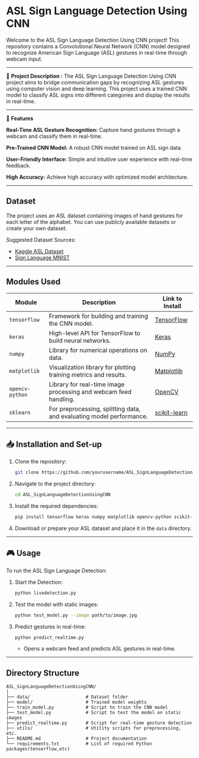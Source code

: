 # ASL Sign Language Detection Using CNN
Welcome to the ASL Sign Language Detection Using CNN project! This repository contains a Convolutional Neural Network (CNN) model designed to recognize American Sign Language (ASL) gestures in real-time through webcam input.

---
🌟  **Project Description :** 
The ASL Sign Language Detection Using CNN project aims to bridge communication gaps by recognizing ASL gestures using computer vision and deep learning. This project uses a trained CNN model to classify ASL signs into different categories and display the results in real-time.

---
🚀 **Features**

**Real-Time ASL Gesture Recognition:** Capture hand gestures through a webcam and classify them in real-time.

**Pre-Trained CNN Model:** A robust CNN model trained on ASL sign data.

**User-Friendly Interface:** Simple and intuitive user experience with real-time feedback.

**High Accuracy:** Achieve high accuracy with optimized model architecture.

---

## Dataset
The project uses an ASL dataset containing images of hand gestures for each letter of the alphabet. You can use publicly available datasets or create your own dataset.

Suggested Dataset Sources:
- [Kaggle ASL Dataset](https://www.kaggle.com/)
- [Sign Language MNIST](https://www.kaggle.com/datamunge/sign-language-mnist)

---

## Modules Used
| Module               | Description                                                                | Link to Install                                                              |
|----------------------|----------------------------------------------------------------------------|------------------------------------------------------------------------------|
| `tensorflow`         | Framework for building and training the CNN model.                        | [TensorFlow](https://pypi.org/project/tensorflow/)                           |
| `keras`              | High-level API for TensorFlow to build neural networks.                   | [Keras](https://pypi.org/project/keras/)                                    |
| `numpy`              | Library for numerical operations on data.                                | [NumPy](https://pypi.org/project/numpy/)                                    |
| `matplotlib`         | Visualization library for plotting training metrics and results.          | [Matplotlib](https://pypi.org/project/matplotlib/)                          |
| `opencv-python`      | Library for real-time image processing and webcam feed handling.          | [OpenCV](https://pypi.org/project/opencv-python/)                           |
| `sklearn`            | For preprocessing, splitting data, and evaluating model performance.      | [scikit-learn](https://pypi.org/project/scikit-learn/)                      |

---

## 📥 Installation and Set-up
1. Clone the repository:
    ```bash
    git clone https://github.com/yourusername/ASL_SignLanguageDetectionUsingCNN.git
    ```
2. Navigate to the project directory:
    ```bash
    cd ASL_SignLanguageDetectionUsingCNN
    ```
3. Install the required dependencies:
    ```bash
    pip install tensorflow keras numpy matplotlib opencv-python scikit-learn
    ```
4. Download or prepare your ASL dataset and place it in the `data` directory.

---

## 🎮 Usage
To run the ASL Sign Language Detection:

1. Start the Detection:
    ```bash
    python livedetection.py

    ```

2. Test the model with static images:
    ```bash
    python test_model.py --image path/to/image.jpg
    ```

3. Predict gestures in real-time:
    ```bash
    python predict_realtime.py
    ```
    - Opens a webcam feed and predicts ASL gestures in real-time.

---

## Directory Structure
```plaintext
ASL_SignLanguageDetectionUsingCNN/
│
├── data/                     # Dataset folder
├── model/                    # Trained model weights
├── train_model.py            # Script to train the CNN model
├── test_model.py             # Script to test the model on static images
├── predict_realtime.py       # Script for real-time gesture detection
├── utils/                    # Utility scripts for preprocessing, etc.
├── README.md                 # Project documentation
└── requirements.txt          # List of required Python packages(tenserflow,etc)
